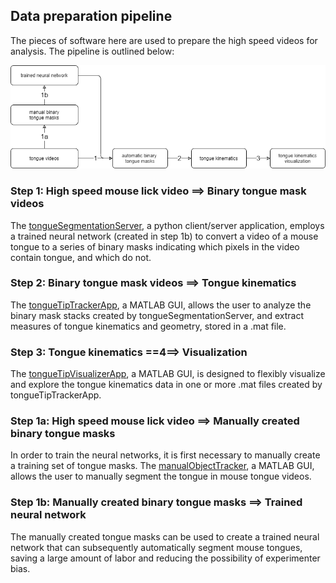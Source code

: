 ## Data preparation pipeline

The pieces of software here are used to prepare the high speed videos for analysis. The pipeline is outlined below:

![Data preparation pipeline diagram](../Documentation/TonguePipeline.png)

### Step 1: High speed mouse lick video ==> Binary tongue mask videos
The [tongueSegmentationServer](tongueSegmentationServer), a python client/server application, employs a trained neural network (created in step 1b) to convert a video of a mouse tongue to a series of binary masks indicating which pixels in the video contain tongue, and which do not.
### Step 2: Binary tongue mask videos ==> Tongue kinematics
The [tongueTipTrackerApp](tongueTipTrackerApp), a MATLAB GUI, allows the user to analyze the binary mask stacks created by tongueSegmentationServer, and extract measures of tongue kinematics and geometry, stored in a .mat file.
### Step 3: Tongue kinematics ==4==> Visualization
The [tongueTipVisualizerApp](tongueTipVisualizerApp), a MATLAB GUI, is designed to flexibly visualize and explore the tongue kinematics data in one or more .mat files created by tongueTipTrackerApp. 
### Step 1a: High speed mouse lick video ==> Manually created binary tongue masks
In order to train the neural networks, it is first necessary to manually create a training set of tongue masks. The [manualObjectTracker](manualObjectTracker), a MATLAB GUI, allows the user to manually segment the tongue in mouse tongue videos.
### Step 1b: Manually created binary tongue masks ==> Trained neural network
The manually created tongue masks can be used to create a trained neural network that can subsequently automatically segment mouse tongues, saving a large amount of labor and reducing the possibility of experimenter bias.
